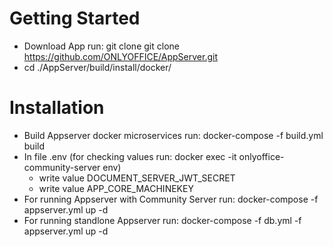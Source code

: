 # Getting Started

* Download App run:	git clone git clone https://github.com/ONLYOFFICE/AppServer.git
* cd ./AppServer/build/install/docker/

# Installation

* Build Appserver docker microservices run: docker-compose -f build.yml build
* In file .env (for checking values run: docker exec -it onlyoffice-community-server env)
  - write value DOCUMENT_SERVER_JWT_SECRET
  - write value APP_CORE_MACHINEKEY
* For running Appserver with Community Server run: docker-compose -f appserver.yml up -d
* For running standlone Appserver run: docker-compose -f db.yml -f appserver.yml up -d
  